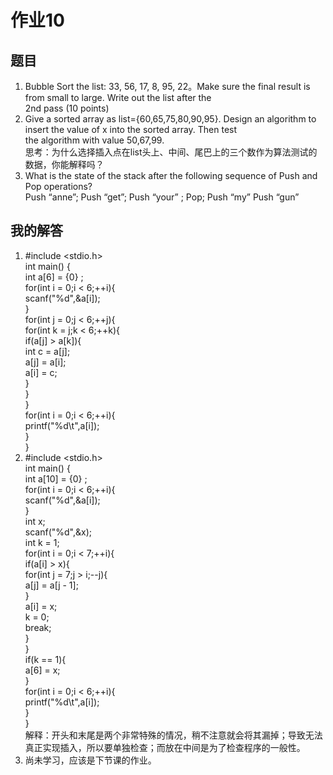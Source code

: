# 作业10
## 题目
1. Bubble Sort the list: 33, 56, 17, 8, 95, 22。Make sure the final result is from small to large. Write out the list after the <br/> 2nd pass
(10 points) <br/>
2. Give a sorted array as list={60,65,75,80,90,95}. Design an algorithm to insert the value of x into the sorted array. Then test <br/> the 
algorithm with value 50,67,99.<br/>
思考：为什么选择插入点在list头上、中间、尾巴上的三个数作为算法测试的数据，你能解释吗？<br/>
3. What is the state of the stack after the following sequence of Push and Pop operations?<br/>
Push “anne”; Push “get”; Push “your” ; Pop; Push “my” Push “gun” <br/>
## 我的解答
1. #include <stdio.h> <br/>
   int main() { <br/>
       int a[6] = {0} ; <br/>
       for(int i = 0;i < 6;++i){ <br/>
           scanf("%d",&a[i]); <br/>
       } <br/>
       for(int j = 0;j < 6;++j){ <br/>
           for(int k = j;k < 6;++k){ <br/>
               if(a[j] > a[k]){ <br/>
                   int c = a[j]; <br/>
                   a[j] = a[i]; <br/>
                   a[i] = c; <br/>
               }<br/>
           }<br/>
       }<br/>
       for(int i = 0;i < 6;++i){ <br/>
           printf("%d\t",a[i]); <br/>
       }<br/>
   } <br/>
2. #include <stdio.h> <br/>
   int main() { <br/>
       int a[10] = {0} ; <br/>
       for(int i = 0;i < 6;++i){ <br/>
           scanf("%d",&a[i]); <br/>
       } <br/>
       int x;<br/>
       scanf("%d",&x);<br/>
       int k = 1;<br/>
       for(int i = 0;i < 7;++i){<br/>
           if(a[i] > x){<br/>
               for(int j = 7;j > i;--j){<br/>
                   a[j] = a[j - 1];<br/>
               }<br/>
               a[i] = x;<br/>
               k = 0;<br/>
               break;<br/>
           }<br/>
       }<br/>
       if(k == 1){ <br/>
           a[6] = x; <br/>
       }<br/>
       for(int i = 0;i < 6;++i){ <br/>
           printf("%d\t",a[i]); <br/>
       }<br/>
   } <br/>
   解释：开头和末尾是两个非常特殊的情况，稍不注意就会将其漏掉；导致无法真正实现插入，所以要单独检查；而放在中间是为了检查程序的一般性。
3. 尚未学习，应该是下节课的作业。
